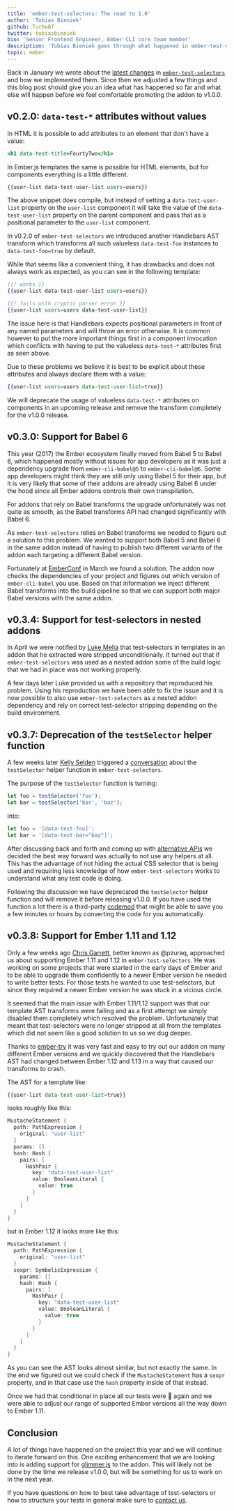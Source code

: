 ```yaml
---
title: 'ember-test-selectors: The road to 1.0'
author: 'Tobias Bieniek'
github: Turbo87
twitter: tobiasbieniek
bio: 'Senior Frontend Engineer, Ember CLI core team member'
description: 'Tobias Bieniek goes through what happened in ember-test-selectors during the past year and what the roadmap towards a 1.0 release is.'
topic: ember
---
```


Back in January we wrote about the
[latest changes](/blog/2017/01/13/ember-test-selectors)
in [`ember-test-selectors`](https://github.com/simplabs/ember-test-selectors)
and how we implemented them. Since then we adjusted a few things and this blog
post should give you an idea what has happened so far and what else will happen
before we feel comfortable promoting the addon to v1.0.0.

<!--break-->

## v0.2.0: `data-test-*` attributes without values

In HTML it is possible to add attributes to an element that don't have a value:

```handlebars
<h1 data-test-title>FourtyTwo</h1>
```

In Ember.js templates the same is possible for HTML elements, but for
components everything is a little different.

```handlebars
{{user-list data-test-user-list users=users}}
```

The above snippet does compile, but instead of setting a `data-test-user-list`
property on the `user-list` component it will take the value of the
`data-test-user-list` property on the parent component and pass that as a
positional parameter to the `user-list` component.

In v0.2.0 of `ember-test-selectors` we introduced another Handlebars AST
transform which transforms all such valueless `data-test-foo` instances to
`data-test-foo=true` by default.

While that seems like a convenient thing, it has drawbacks and does not always
work as expected, as you can see in the following template:

```handlebars
{{! works }}
{{user-list data-test-user-list users=users}}

{{! fails with cryptic parser error }}
{{user-list users=users data-test-user-list}}
```

The issue here is that Handlebars expects positional parameters in front of
any named parameters and will throw an error otherwise. It is common however to
put the more important things first in a component invocation which conflicts
with having to put the valueless `data-test-*` attributes first as seen above.

Due to these problems we believe it is best to be explicit about these
attributes and always declare them with a value:

```handlebars
{{user-list users=users data-test-user-list=true}}
```

We will deprecate the usage of valueless `data-test-*` attributes on components
in an upcoming release and remove the transform completely for the v1.0.0 release.

## v0.3.0: Support for Babel 6

This year (2017) the Ember ecosystem finally moved from Babel 5 to Babel 6,
which happened mostly without issues for app developers as it was just
a dependency upgrade from `ember-cli-babel@5` to `ember-cli-babel@6`. Some
app developers might think they are still only using Babel 5 for their app,
but it is very likely that some of their addons are already using Babel 6 under
the hood since all Ember addons controls their own transpilation.

For addons that rely on Babel transforms the upgrade unfortunately was not
quite as smooth, as the Babel transforms API had changed significantly with
Babel 6.

As `ember-test-selectors` relies on Babel transforms we needed to figure out
a solution to this problem. We wanted to support both Babel 5 and Babel 6 in
the same addon instead of having to publish two different variants of the addon
each targeting a different Babel version.

Fortunately at [EmberConf](http://emberconf.com/) in March we found a solution:
The addon now checks the dependencies of your project and figures out
which version of `ember-cli-babel` you use. Based on that information we inject
different Babel transforms into the build pipeline so that we can support both
major Babel versions with the same addon.

## v0.3.4: Support for test-selectors in nested addons

In April we were notified by [Luke Melia](https://github.com/lukemelia) that
test-selectors in templates in an addon that he extracted were stripped
unconditionally. It turned out that if `ember-test-selectors` was used as a
nested addon some of the build logic that we had in place was not working
properly.

A few days later Luke provided us with a repository that reproduced his
problem. Using his reproduction we have been able to fix the issue and it is
now possible to also use `ember-test-selectors` as a nested addon dependency
and rely on correct test-selector stripping depending on the build environment.

## v0.3.7: Deprecation of the `testSelector` helper function

A few weeks later [Kelly Selden](https://github.com/kellyselden) triggered a
[conversation](https://github.com/simplabs/ember-test-selectors/issues/121)
about the `testSelector` helper function in `ember-test-selectors`.

The purpose of the `testSelector` function is turning:

```js
let foo = testSelector('foo');
let bar = testSelector('bar', 'baz');
```

into:

```js
let foo = '[data-test-foo]';
let bar = '[data-test-bar="baz"]';
```

After discussing back and forth and coming up with
[alternative APIs](https://github.com/simplabs/ember-test-selectors/pull/122)
we decided the best way forward was actually to not use any helpers at all.
This has the advantage of not hiding the actual CSS selector that is being used
and requiring less knowledge of how `ember-test-selectors` works to understand
what any test code is doing.

Following the discussion we have deprecated the `testSelector` helper function
and will remove it before releasing v1.0.0. If you have used the function a lot
there is a third-party [codemod](https://github.com/lorcan/test-selectors-codemod)
that might be able to save you a few minutes or hours by converting the code
for you automatically.

## v0.3.8: Support for Ember 1.11 and 1.12

Only a few weeks ago [Chris Garrett](https://github.com/pzuraq/), better known
as @pzuraq, approached us about supporting Ember 1.11 and 1.12 in
`ember-test-selectors`. He was working on some projects that were started in the
early days of Ember and to be able to upgrade them confidently to a newer Ember
version he needed to write better tests. For those tests he wanted to use
test-selectors, but since they required a newer Ember version he was stuck in
a vicious circle.

It seemed that the main issue with Ember 1.11/1.12 support was that our
template AST transforms were failing and as a first attempt we simply disabled
them completely which resolved the problem. Unfortunately that meant that
test-selectors were no longer stripped at all from the templates which did not
seem like a good solution to us so we dug deeper.

Thanks to [ember-try](https://github.com/ember-cli/ember-try) it was very fast
and easy to try out our addon on many different Ember versions and we quickly
discovered that the Handlebars AST had changed between Ember 1.12 and 1.13 in
a way that caused our transforms to crash.

The AST for a template like:

```handlebars
{{user-list data-test-user-list=true}}
```

looks roughly like this:

```kotlin
MustacheStatement {
  path: PathExpression {
    original: "user-list"
  }
  params: []
  hash: Hash {
    pairs: [
      HashPair {
        key: "data-test-user-list"
        value: BooleanLiteral {
          value: true
        }
      }
    ]
  }
}
```

but in Ember 1.12 it looks more like this:

```kotlin
MustacheStatement {
  path: PathExpression {
    original: "user-list"
  }
  sexpr: SymbolicExpression {
    params: []
    hash: Hash {
      pairs: [
        HashPair {
          key: "data-test-user-list"
          value: BooleanLiteral {
            value: true
          }
        }
      ]
    }
  }
}
```

As you can see the AST looks almost similar, but not exactly the same.
In the end we figured out we could check if the `MustacheStatement` has
a `sexpr` property, and in that case use the `hash` property inside of
that instead.

Once we had that conditional in place all our tests were 🍏 again and we were
able to adjust our range of supported Ember versions all the way down to
Ember 1.11.

## Conclusion

A lot of things have happened on the project this year and we will continue to
iterate forward on this. One exciting enhancement that we are looking into is
adding support for [glimmer.js](https://glimmerjs.com/) to the addon. This will
likely not be done by the time we release v1.0.0, but will be something for us
to work on in the next year.

If you have questions on how to best take advantage of test-selectors or how to
structure your tests in general make sure to [contact us](/contact/).
